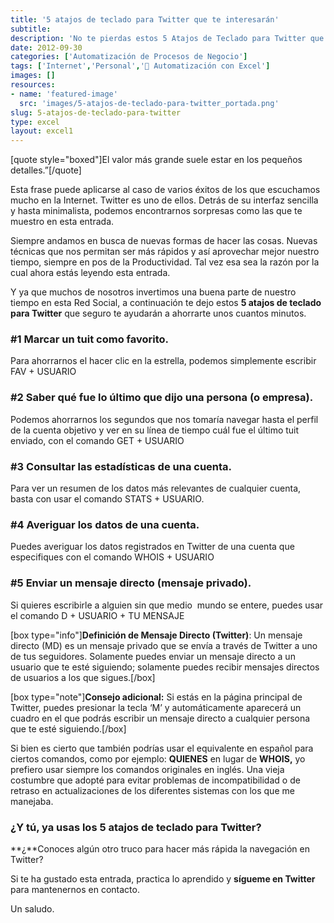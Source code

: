 ```yaml
---
title: '5 atajos de teclado para Twitter que te interesarán'
subtitle: 
description: 'No te pierdas estos 5 Atajos de Teclado para Twitter que seguro te ahorarán tiempo mientras navegas por esta Red Social.'
date: 2012-09-30
categories: ['Automatización de Procesos de Negocio']
tags: ['Internet','Personal','🤖 Automatización con Excel']
images: []
resources: 
- name: 'featured-image'
  src: 'images/5-atajos-de-teclado-para-twitter_portada.png'
slug: 5-atajos-de-teclado-para-twitter
type: excel
layout: excel1
---
```


\[quote style="boxed"\]El valor más grande suele estar en los pequeños detalles.”\[/quote\]

Esta frase puede aplicarse al caso de varios éxitos de los que escuchamos mucho en la Internet. Twitter es uno de ellos. Detrás de su interfaz sencilla y hasta minimalista, podemos encontrarnos sorpresas como las que te muestro en esta entrada.

Siempre andamos en busca de nuevas formas de hacer las cosas. Nuevas técnicas que nos permitan ser más rápidos y así aprovechar mejor nuestro tiempo, siempre en pos de la Productividad. Tal vez esa sea la razón por la cual ahora estás leyendo esta entrada.

Y ya que muchos de nosotros invertimos una buena parte de nuestro tiempo en esta Red Social, a continuación te dejo estos **5 atajos de teclado para Twitter** que seguro te ayudarán a ahorrarte unos cuantos minutos.

### #1 Marcar un tuit como favorito.

Para ahorrarnos el hacer clic en la estrella, podemos simplemente escribir FAV + USUARIO



### #2 Saber qué fue lo último que dijo una persona (o empresa).

Podemos ahorrarnos los segundos que nos tomaría navegar hasta el perfil de la cuenta objetivo y ver en su línea de tiempo cuál fue el último tuit enviado, con el comando GET + USUARIO



### #3 Consultar las estadísticas de una cuenta.

Para ver un resumen de los datos más relevantes de cualquier cuenta, basta con usar el comando STATS + USUARIO.



### #4 Averiguar los datos de una cuenta.

Puedes averiguar los datos registrados en Twitter de una cuenta que especifiques con el comando WHOIS + USUARIO


### #5 Enviar un mensaje directo (mensaje privado).

Si quieres escribirle a alguien sin que medio  mundo se entere, puedes usar el comando D + USUARIO + TU MENSAJE


\[box type="info"\]**Definición de Mensaje Directo (Twitter)**: Un mensaje directo (MD) es un mensaje privado que se envía a través de Twitter a uno de tus seguidores. Solamente puedes enviar un mensaje directo a un usuario que te esté siguiendo; solamente puedes recibir mensajes directos de usuarios a los que sigues.\[/box\]

\[box type="note"\]**Consejo adicional:** Si estás en la página principal de Twitter, puedes presionar la tecla ‘M’ y automáticamente aparecerá un cuadro en el que podrás escribir un mensaje directo a cualquier persona que te esté siguiendo.\[/box\]

Si bien es cierto que también podrías usar el equivalente en español para ciertos comandos, como por ejemplo: **QUIENES** en lugar de **WHOIS,** yo prefiero usar siempre los comandos originales en inglés. Una vieja costumbre que adopté para evitar problemas de incompatibilidad o de retraso en actualizaciones de los diferentes sistemas con los que me manejaba.

### ¿Y tú, ya usas los 5 atajos de teclado para Twitter?

**¿**Conoces algún otro truco para hacer más rápida la navegación en Twitter?

Si te ha gustado esta entrada, practica lo aprendido y **sígueme en Twitter** para mantenernos en contacto.

Un saludo.
